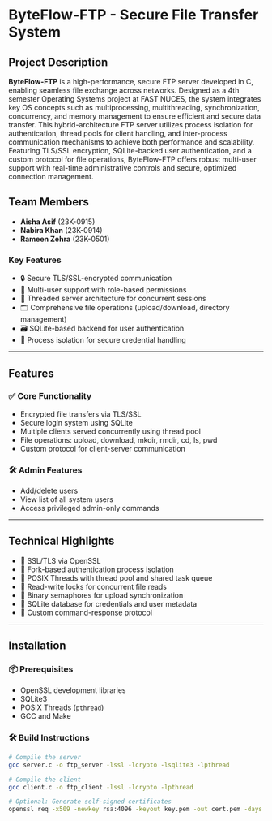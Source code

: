 # ByteFlow-FTP - Secure File Transfer System

## Project Description
**ByteFlow-FTP** is a high-performance, secure FTP server developed in C, enabling seamless file exchange across networks. Designed as a 4th semester Operating Systems project at FAST NUCES, the system integrates key OS concepts such as multiprocessing, multithreading, synchronization, concurrency, and memory management to ensure efficient and secure data transfer.
This hybrid-architecture FTP server utilizes process isolation for authentication, thread pools for client handling, and inter-process communication mechanisms to achieve both performance and scalability. Featuring TLS/SSL encryption, SQLite-backed user authentication, and a custom protocol for file operations, ByteFlow-FTP offers robust multi-user support with real-time administrative controls and secure, optimized connection management.

## Team Members
- **Aisha Asif** (23K-0915)  
- **Nabira Khan** (23K-0914)   
- **Rameen Zehra** (23K-0501) 

### Key Features
- 🔒 Secure TLS/SSL-encrypted communication  
- 👥 Multi-user support with role-based permissions  
- 🧵 Threaded server architecture for concurrent sessions  
- 🗂 Comprehensive file operations (upload/download, directory management)  
- 🗃 SQLite-based backend for user authentication  
- 🔐 Process isolation for secure credential handling  

---

## Features

### ✅ Core Functionality
- Encrypted file transfers via TLS/SSL  
- Secure login system using SQLite  
- Multiple clients served concurrently using thread pool  
- File operations: upload, download, mkdir, rmdir, cd, ls, pwd  
- Custom protocol for client-server communication  

### 🛠 Admin Features
- Add/delete users  
- View list of all system users  
- Access privileged admin-only commands  

---

## Technical Highlights
- 🔐 SSL/TLS via OpenSSL  
- 🔄 Fork-based authentication process isolation  
- 🔧 POSIX Threads with thread pool and shared task queue  
- 🔁 Read-write locks for concurrent file reads  
- 🚦 Binary semaphores for upload synchronization  
- 💾 SQLite database for credentials and user metadata  
- 📡 Custom command-response protocol  

---

## Installation

### 📦 Prerequisites
- OpenSSL development libraries  
- SQLite3  
- POSIX Threads (`pthread`)  
- GCC and Make  

### 🛠 Build Instructions
```bash
# Compile the server
gcc server.c -o ftp_server -lssl -lcrypto -lsqlite3 -lpthread

# Compile the client
gcc client.c -o ftp_client -lssl -lcrypto -lpthread

# Optional: Generate self-signed certificates
openssl req -x509 -newkey rsa:4096 -keyout key.pem -out cert.pem -days 365  

